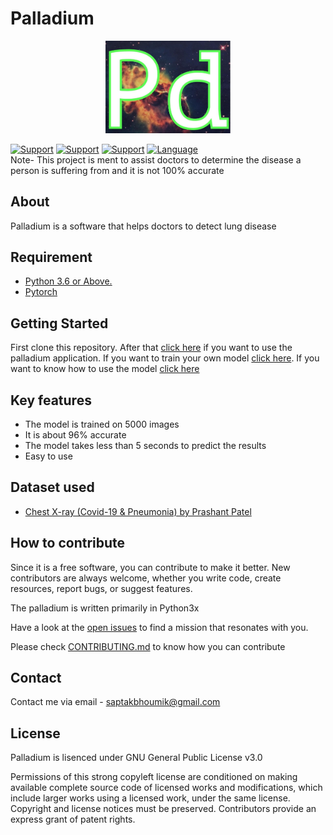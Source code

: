 # Palladium
<p align="center"><img src="https://raw.githubusercontent.com/SaptakBhoumik/Palladium/master/palladium/images/source.jpeg" width="200px"></p>


[![Support](https://img.shields.io/badge/Supports-Windows%2010-9cf?style=for-the-badge)](https://python.org/about/)
[![Support](https://img.shields.io/badge/Supports-LINUX%20-9cf?style=for-the-badge)](https://python.org/about/)
[![Support](https://img.shields.io/badge/Supports-MACOS%20-9cf?style=for-the-badge)](https://python.org/about/)
[![Language](https://img.shields.io/badge/Written%20Language-Python-green?style=for-the-badge)](https://python.org/about/) <br>
Note- This project is ment to assist doctors to determine the disease a person is suffering from and it is not 100% accurate



## About
Palladium is a software that helps doctors to detect lung disease

## Requirement 

- <a href="https://python.org/downloads">Python 3.6 or Above.</a>
- <a href="https://python.org/downloads">Pytorch</a>

## Getting Started
First clone this repository. After that <a href="https://github.com/SaptakBhoumik/Palladium/tree/master/palladium">click here</a> if you want to use the palladium application. If you want to train your own model <a href="https://github.com/SaptakBhoumik/Palladium/tree/master/Model_Training">click here</a>. If you want to know how to use the model <a href="https://github.com/SaptakBhoumik/Palladium/tree/master/examples">click here</a>

## Key features

- The model is trained on 5000 images
- It is about 96% accurate
- The model takes less than 5 seconds to predict the results
- Easy to use

## Dataset used
- <a href="https://www.kaggle.com/prashant268/chest-xray-covid19-pneumonia">Chest X-ray (Covid-19 & Pneumonia) by Prashant Patel </a>

## How to contribute
Since it is a free software, you can contribute to make it better. New contributors are always welcome, whether you write code, create resources, report bugs, or suggest features.

The palladium is written primarily in Python3x

Have a look at the [open issues](https://github.com/SaptakBhoumik/Palladium/issues) to find a mission that resonates with you.

Please check [CONTRIBUTING.md](https://github.com/SaptakBhoumik/Palladium/blob/master/CONTRIBUTING.md) to know how you can contribute 

## Contact
Contact me via email - saptakbhoumik@gmail.com

## License
Palladium is lisenced under GNU General Public License v3.0

Permissions of this strong copyleft license are conditioned on making available complete source code of licensed works and modifications, which include larger works using a licensed work, under the same license. Copyright and license notices must be preserved. Contributors provide an express grant of patent rights.

